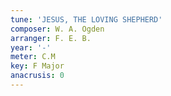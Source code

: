 ```yaml
---
tune: 'JESUS, THE LOVING SHEPHERD'
composer: W. A. Ogden
arranger: F. E. B.
year: '-'
meter: C.M
key: F Major
anacrusis: 0
---
```

